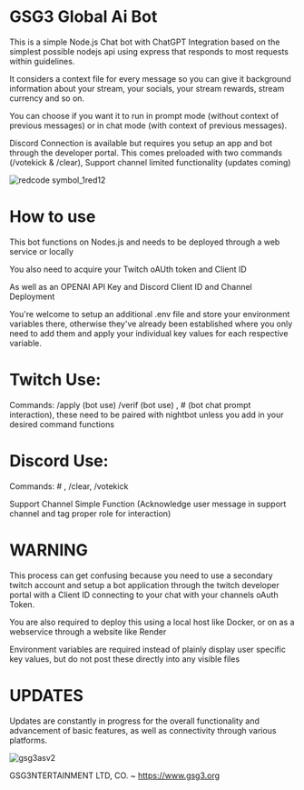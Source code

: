 # GSG3 Global Ai Bot

This is a simple Node.js Chat bot with ChatGPT Integration based on the simplest possible nodejs api using express that responds to most requests within guidelines.

It considers a context file for every message so you can give it background information about your stream, your socials, your stream rewards, stream currency and so on. 

You can choose if you want it to run in prompt mode (without context of previous messages) or in chat mode (with context of previous messages).

Discord Connection is available but requires you setup an app and bot through the developer portal. This comes preloaded with two commands (/votekick & /clear), Support channel limited functionality (updates coming)

![redcode symbol_1red12](https://github.com/user-attachments/assets/fb67f5a3-a1db-46c0-a78d-cdd8822c2a9c)


# How to use

This bot functions on Nodes.js and needs to be deployed through a web service or locally 

You also need to acquire your Twitch oAUth token and Client ID

As well as an OPENAI API Key and Discord Client ID and Channel Deployment

You're welcome to setup an additional .env file and store your environment variables there, otherwise they've already been established where you only need to add them and apply your individual key values for each respective variable.

# Twitch Use:
Commands: /apply (bot use) /verif (bot use) , # (bot chat prompt interaction), these need to be paired with nightbot unless you add in your desired command functions

# Discord Use:
Commands: # , /clear, /votekick

Support Channel Simple Function (Acknowledge user message in support channel and tag proper role for interaction)

# WARNING

This process can get confusing because you need to use a secondary twitch account and setup a bot application through the twitch developer portal with a Client ID connecting to your chat with your channels oAuth Token.

You are also required to deploy this using a local host like Docker, or on as a webservice through a website like Render

Environment variables are required instead of plainly display user specific key values, but do not post these directly into any visible files

# UPDATES

Updates are constantly in progress for the overall functionality and advancement of basic features, as well as connectivity through various platforms.

![gsg3asv2](https://github.com/user-attachments/assets/449033cb-ff2d-4aac-86e7-1463b0c0d0f4)


GSG3NTERTAINMENT LTD, CO. ~ https://www.gsg3.org
